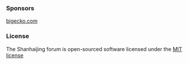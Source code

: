 ### Sponsors

[bigecko.com](http://bigecko.com)

### License

The Shanhaijing forum is open-sourced software licensed under the [MIT license](http://opensource.org/licenses/MIT)

